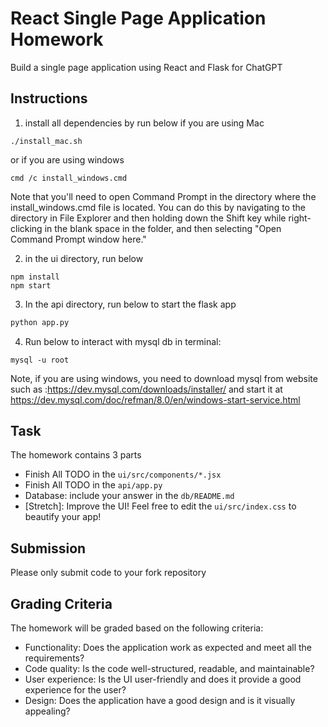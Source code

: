 # React Single Page Application Homework
Build a single page application using React and Flask for ChatGPT

## Instructions
1. install all dependencies by run below if you are using Mac
```shell
./install_mac.sh
```
or if you are using windows
```
cmd /c install_windows.cmd
```
Note that you'll need to open Command Prompt in the directory where the install_windows.cmd file is located.
You can do this by navigating to the directory in File Explorer and then holding down the Shift key
while right-clicking in the blank space in the folder, and then selecting "Open Command Prompt window here."

2. in the ui directory, run below
```shell
npm install
npm start
```

3. In the api directory, run below to start the flask app
```python
python app.py
```

4. Run below to interact with mysql db in terminal:
```shell
mysql -u root
```
Note, if you are using windows, you need to download mysql from website such as :https://dev.mysql.com/downloads/installer/
and start it at https://dev.mysql.com/doc/refman/8.0/en/windows-start-service.html

## Task
The homework contains 3 parts
- Finish All TODO in the `ui/src/components/*.jsx`
- Finish All TODO in the `api/app.py`
- Database: include your answer in the `db/README.md`
- [Stretch]: Improve the UI! Feel free to edit the `ui/src/index.css` to beautify your app!


## Submission
Please only submit code to your fork repository

## Grading Criteria
The homework will be graded based on the following criteria:

- Functionality: Does the application work as expected and meet all the requirements?
- Code quality: Is the code well-structured, readable, and maintainable?
- User experience: Is the UI user-friendly and does it provide a good experience for the user?
- Design: Does the application have a good design and is it visually appealing?
